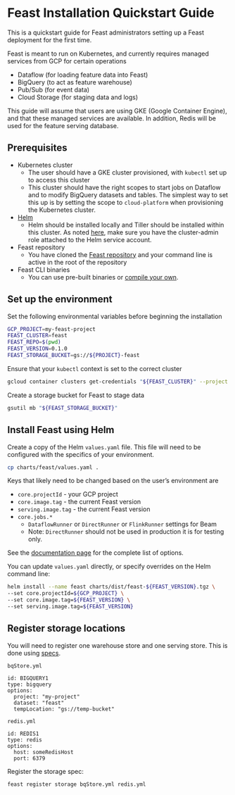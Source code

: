 # Feast Installation Quickstart Guide

This is a quickstart guide for Feast administrators setting up a Feast
deployment for the first time.

Feast is meant to run on Kubernetes, and currently requires managed
services from GCP for certain operations
* Dataflow (for loading feature data into Feast)
* BigQuery (to act as feature warehouse)
* Pub/Sub (for event data)
* Cloud Storage (for staging data and logs)

This guide will assume that users are using GKE (Google Container
Engine), and that these managed services are available. In addition,
Redis will be used for the feature serving database.

## Prerequisites

* Kubernetes cluster
  * The user should have a GKE cluster provisioned, with `kubectl` set
    up to access this cluster
  * This cluster should have the right scopes to start jobs on
    Dataflow and to modify BigQuery datasets and tables. The simplest
    way to set this up is by setting the scope to `cloud-platform` when
    provisioning the Kubernetes cluster.
* [Helm](https://helm.sh/)
  * Helm should be installed locally and Tiller should be installed
    within this cluster. As noted
    [here](https://medium.com/google-cloud/helm-on-gke-cluster-quick-hands-on-guide-ecffad94b0),
    make sure you have the cluster-admin role attached to the Helm
    service account.
* Feast repository
  * You have cloned the [Feast
    repository](https://github.com/gojek/feast/) and your command line
    is active in the root of the repository
* Feast CLI binaries
  * You can use pre-built binaries or [compile your own](../cli/README.md).

## Set up the environment

Set the following environmental variables before beginning the installation

```sh
GCP_PROJECT=my-feast-project
FEAST_CLUSTER=feast
FEAST_REPO=$(pwd)
FEAST_VERSION=0.1.0
FEAST_STORAGE_BUCKET=gs://${PROJECT}-feast
```

Ensure that your `kubectl` context is set to the correct cluster

```sh
gcloud container clusters get-credentials "${FEAST_CLUSTER}" --project "${GCP_PROJECT}"
```

Create a storage bucket for Feast to stage data

```sh
gsutil mb "${FEAST_STORAGE_BUCKET}"
```

## Install Feast using Helm

Create a copy of the Helm `values.yaml` file. This file will need to
be configured with the specifics of your environment.

```sh
cp charts/feast/values.yaml .
```

Keys that likely need to be changed based on the user’s environment are
* `core.projectId` - your GCP project
* `core.image.tag` - the current Feast version
* `serving.image.tag` - the current Feast version
* `core.jobs.*` 
  * `DataflowRunner` or `DirectRunner` or `FlinkRunner` settings for Beam
  * Note: `DirectRunner` should not be used in production it is for testing only.

See the [documentation page](#) for the complete list of options.

You can update `values.yaml` directly, or specify overrides on the Helm command line:

```sh
helm install --name feast charts/dist/feast-${FEAST_VERSION}.tgz \
--set core.projectId=${GCP_PROJECT} \
--set core.image.tag=${FEAST_VERSION} \
--set serving.image.tag=${FEAST_VERSION}
```

## Register storage locations

You will need to register one warehouse store and one serving
store. This is done using [specs](specs.md).

`bqStore.yml`
```
id: BIGQUERY1
type: bigquery
options:
  project: "my-project"
  dataset: "feast"
  tempLocation: "gs://temp-bucket"
```

`redis.yml`
```
id: REDIS1
type: redis
options:
  host: someRedisHost
  port: 6379
```

Register the storage spec:
```sh
feast register storage bqStore.yml redis.yml
```
